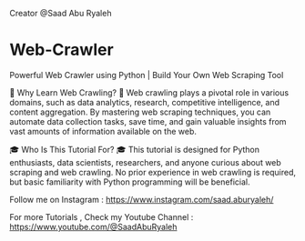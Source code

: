 Creator @Saad Abu Ryaleh
# Web-Crawler

Powerful Web Crawler using Python | Build Your Own Web Scraping Tool

🚀 Why Learn Web Crawling? 🚀
Web crawling plays a pivotal role in various domains, such as data analytics, research, competitive intelligence, and content aggregation. By mastering web scraping techniques, you can automate data collection tasks, save time, and gain valuable insights from vast amounts of information available on the web.

🎓 Who Is This Tutorial For? 🎓
This tutorial is designed for Python enthusiasts, data scientists, researchers, and anyone curious about web scraping and web crawling. No prior experience in web crawling is required, but basic familiarity with Python programming will be beneficial.





Follow me on Instagram : https://www.instagram.com/saad.aburyaleh/

For more Tutorials , Check my Youtube Channel : https://www.youtube.com/@SaadAbuRyaleh
